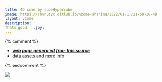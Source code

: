 ```yaml
---
title: 4D cube by cubeHypercube
image: https://ThynStyx.github.io/vzome-sharing/2022/01/17/21-59-18-4D cube by cubeHypercube/4D cube by cubeHypercube.png
layout: vzome
description:
Thats good.  :joy:
---
```


{% comment %}
 - [***web page generated from this source***][post]
 - [data assets and more info][github]

[post]: <https://ThynStyx.github.io/vzome-sharing/2022/01/17/4D cube by cubeHypercube-21-59-18.html>
[github]: <https://github.com/ThynStyx/vzome-sharing/tree/main/2022/01/17/21-59-18-4D cube by cubeHypercube/>
{% endcomment %}

<vzome-viewer style="width: 100%; height: 65vh;"
       src="https://ThynStyx.github.io/vzome-sharing/2022/01/17/21-59-18-4D cube by cubeHypercube/4D cube by cubeHypercube.vZome" >
  <img src="https://ThynStyx.github.io/vzome-sharing/2022/01/17/21-59-18-4D cube by cubeHypercube/4D cube by cubeHypercube.png" />
</vzome-viewer>
